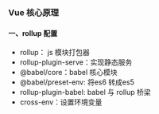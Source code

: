 ### Vue 核心原理

#### 一、rollup 配置
- rollup： js 模块打包器
- rollup-plugin-serve：实现静态服务
- @babel/core：babel 核心模块
- @babel/preset-env: 将es6 转成es5
- rollup-plugin-babel: babel 与 rollup 桥梁
- cross-env：设置环境变量

